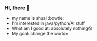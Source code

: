 ### HI, there 👊
- my name is shuai :bowtie:
- I'm interested in java/python/AI stuff
- What am I good at: absolutely nothing😰
- My goal: change the world✊
